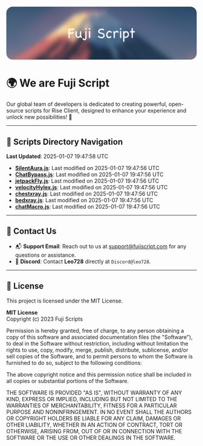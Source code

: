 ![Banner](.github/b.webp)

# 🌍 **We are Fuji Script**

Our global team of developers is dedicated to creating powerful, open-source scripts for Rise Client, designed to enhance your experience and unlock new possibilities! 🌟

---
<!-- SCRIPTS_NAVIGATION_START -->
## 📂 **Scripts Directory Navigation**

**Last Updated**: 2025-01-07 19:47:58 UTC

- **[SilentAura.js](scripts/SilentAura.js)**: Last modified on 2025-01-07 19:47:56 UTC
- **[ChatBypass.js](scripts/ChatBypass.js)**: Last modified on 2025-01-07 19:47:56 UTC
- **[jetpackFly.js](scripts/jetpackFly.js)**: Last modified on 2025-01-07 19:47:56 UTC
- **[velocityHylex.js](scripts/velocityHylex.js)**: Last modified on 2025-01-07 19:47:56 UTC
- **[chestxray.js](scripts/chestxray.js)**: Last modified on 2025-01-07 19:47:56 UTC
- **[bedxray.js](scripts/bedxray.js)**: Last modified on 2025-01-07 19:47:56 UTC
- **[chatMacro.js](scripts/chatMacro.js)**: Last modified on 2025-01-07 19:47:56 UTC

<!-- SCRIPTS_NAVIGATION_END -->

---

## 💬 **Contact Us**  
- 📬 **Support Email**: Reach out to us at [support@fujiscript.com](mailto:support@fujiscript.com) for any questions or assistance.  
- 💬 **Discord**: Contact **Leo728** directly at `Discord@leo728`.

---

## 📜 **License**

This project is licensed under the MIT License.  

**MIT License**  
Copyright (c) 2023 Fuji Scripts  

Permission is hereby granted, free of charge, to any person obtaining a copy of this software and associated documentation files (the "Software"), to deal in the Software without restriction, including without limitation the rights to use, copy, modify, merge, publish, distribute, sublicense, and/or sell copies of the Software, and to permit persons to whom the Software is furnished to do so, subject to the following conditions:  

The above copyright notice and this permission notice shall be included in all copies or substantial portions of the Software.  

THE SOFTWARE IS PROVIDED "AS IS", WITHOUT WARRANTY OF ANY KIND, EXPRESS OR IMPLIED, INCLUDING BUT NOT LIMITED TO THE WARRANTIES OF MERCHANTABILITY, FITNESS FOR A PARTICULAR PURPOSE AND NONINFRINGEMENT. IN NO EVENT SHALL THE AUTHORS OR COPYRIGHT HOLDERS BE LIABLE FOR ANY CLAIM, DAMAGES OR OTHER LIABILITY, WHETHER IN AN ACTION OF CONTRACT, TORT OR OTHERWISE, ARISING FROM, OUT OF OR IN CONNECTION WITH THE SOFTWARE OR THE USE OR OTHER DEALINGS IN THE SOFTWARE.  
